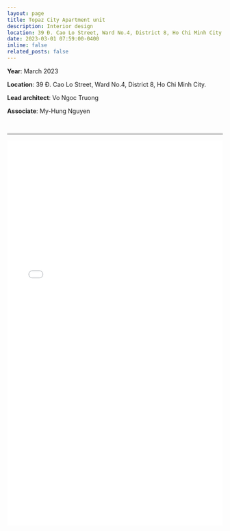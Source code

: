 ```yaml
---
layout: page
title: Topaz City Apartment unit
description: Interior design
location: 39 Đ. Cao Lo Street, Ward No.4, District 8, Ho Chi Minh City.
date: 2023-03-01 07:59:00-0400
inline: false
related_posts: false
---
```


**Year**: March 2023


**Location**: 39 Đ. Cao Lo Street, Ward No.4, District 8, Ho Chi Minh City.
​

**Lead architect**: Vo Ngoc Truong


**Associate**: My-Hung Nguyen

<br>
<hr>

<iframe src="/assets/pdf/2023 03 folio Topaz city apartment interior design.pdf#view=fitH" width="100%" height="900" scrolling="auto" frameborder="no" border="0" marginwidth="0" marginheight="0"></iframe>
